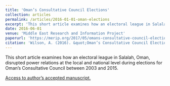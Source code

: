 ```yaml
---
title: 'Oman’s Consultative Council Elections'
collection: articles
permalink: /articles/2016-01-01-oman-elections
excerpt: 'This short article examines how an electoral league in Salalah, Oman, disrupted power relations at the local and national level during elections for Oman’s Consultative Council between 2003 and 2015.'
date: 2016-06-01
venue: 'Middle East Research and Information Project'
paperurl: 'https://merip.org/2017/05/omans-consultative-council-elections/'
citation: 'Wilson, A. (2016). &quot;Oman’s Consultative Council Elections&quot; <i>Middle East Research and Information Project 281, pp. 41-43.</i>.'
---
```

This short article examines how an electoral league in Salalah, Oman, disrupted power relations at the local and national level during elections for Oman’s Consultative Council between 2003 and 2015.

[Access to author’s accepted manuscript.](http://sro.sussex.ac.uk/id/eprint/75607/1/Wilson%20radicalism%20and%20revolutionary%20state%20power%202018%20accepted%20version.pdf)
